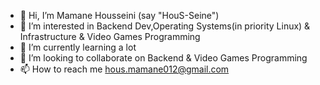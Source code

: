 - 👋 Hi, I’m Mamane Housseini (say "HouS-Seine")
- 👀 I’m interested in Backend Dev,Operating Systems(in priority Linux) & Infrastructure & Video Games Programming
- 🌱 I’m currently learning a lot
- 💞️ I’m looking to collaborate on Backend & Video Games Programming
- 📫 How to reach me hous.mamane012@gmail.com

<!---
hussein-mamane/hussein-mamane is a ✨ special ✨ repository because its `README.md` (this file) appears on your GitHub profile.
You can click the Preview link to take a look at your changes.
--->
